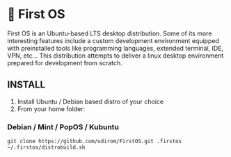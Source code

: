 # 🥇 First OS
First OS is an Ubuntu-based LTS desktop distribution. Some of its more interesting features include a custom development environment equipped with preinstalled tools like programming languages, extended terminal, IDE, VPN, etc...
This distribution attempts to deliver a linux desktop environment prepared for development from scratch.

## INSTALL

1. Install Ubuntu / Debian based distro of your choice
2. From your home folder:

### Debian / Mint / PopOS / Kubuntu 
```
git clone https://github.com/udirom/FirstOS.git .firstos
~/.firstos/distrobuild.sh
```